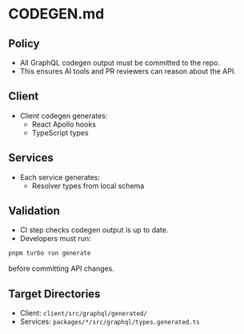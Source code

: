 # CODEGEN.md

## Policy

- All GraphQL codegen output must be committed to the repo.
- This ensures AI tools and PR reviewers can reason about the API.

## Client

- Client codegen generates:
  - React Apollo hooks
  - TypeScript types

## Services

- Each service generates:
  - Resolver types from local schema

## Validation

- CI step checks codegen output is up to date.
- Developers must run:

```bash
pnpm turbo run generate
```

before committing API changes.

## Target Directories

- Client: `client/src/graphql/generated/`
- Services: `packages/*/src/graphql/types.generated.ts`
